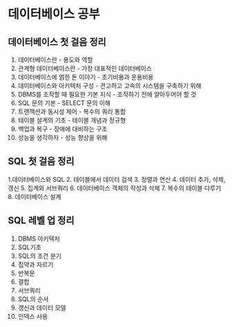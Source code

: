 데이터베이스 공부
============

데이터베이스 첫 걸음 정리
---------------------

1. 데이터베이스란 - 용도와 역할
2. 관계형 데이터베이스란 - 가장 대표적인 데이터베이스
3. 데이터베이스에 얽힌 돈 이야기 - 초기비용과 운용비용
4. 데이터베이스와 아키텍처 구성 - 견고하고 고속의 시스템을 구축하기 위해
5. DBMS를 조작할 때 필요한 기본 지식 - 조작하기 전에 알아두어야 할 것
6. SQL 문의 기본 - SELECT 문의 이해
7. 트랜잭션과 동시성 제어 - 복수의 쿼리 통합
8. 테이블 설계의 기초 - 테이블 개념과 정규형
9. 백업과 복구 - 장애에 대비하는 구조
10. 성능을 생각하자 - 성능 향상을 위해


SQL 첫 걸음 정리
--------------

1.데이터베이스와 SQL
2. 테이블에서 데이터 검색
3. 정렬과 연산
4. 데이터 추가, 삭제, 갱신
5. 집계와 서브쿼리
6. 데이터베이스 객체의 작성과 삭제
7. 복수의 테이블 다루기
8. 데이터베이스 설계


SQL 레벨 업 정리
-------------

1. DBMS 아키텍처
2. SQL기초
3. SQL의 조건 분기
4. 집약과 자르기
5. 반복문
6. 결합
7. 서브쿼리
8. SQL의 순서
9. 갱신과 데이터 모델
10. 인덱스 사용


